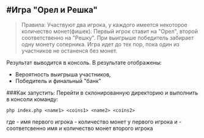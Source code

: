 #Игра "Орел и Решка"
---

> Правила:
> Участвуют два игрока, у каждого имеется некоторое количество монет(фишек).
> Первый игрок ставит на "Орел", второй соответственно на "Решку".
> При выигрыше победитель забирает одну монету соперника. Игра идет до тех пор, пока один из участников не останенся без монет.

Результат выводится в консоль. В результате отображены:
- Вероятность выигрыша участников,
- Победитель и финальный "банк"

###Как запустить:
Перейти в склонированную директорию и выполнить в консоли команду:
```
php index.php <name1> <coins1> <name2> <coins2>
```
где <name1> - имя первого игрока
<coins1> - количество монет у первого игрока
<name2> и <coins2> - соответсвенно имя и количество монет второго игрока